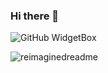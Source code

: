### Hi there 👋

<!--
**ABoiledFrog/ABoiledFROG** is a ✨ _special_ ✨ repository because its `README.md` (this file) appears on your GitHub profile.

Here are some ideas to get you started:

- 🔭 I’m currently working on ...
- 🌱 I’m currently learning ...
- 👯 I’m looking to collaborate on ...
- 🤔 I’m looking for help with ...
- 💬 Ask me about ...
- 📫 How to reach me: ...
- 😄 Pronouns: ...
- ⚡ Fun fact: ...
-->
![GitHub WidgetBox](https://github-widgetbox.vercel.app/api/profile?username=ABoiledFrog&data=followers,repositories,stars,commits&theme=dark_magic_girl)

<img src="https://myreadme.vercel.app/api/embed/ABoiledFrog?panels=userstatistics,toprepositories,toplanguages,commitgraph" alt="reimaginedreadme" />